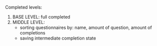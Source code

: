 Completed levels:

1. BASE LEVEL: full completed
2. MIDDLE LEVEL: 
   - sorting questionnaires by: name, amount of question, amount of completions
   - saving intermediate completion state
